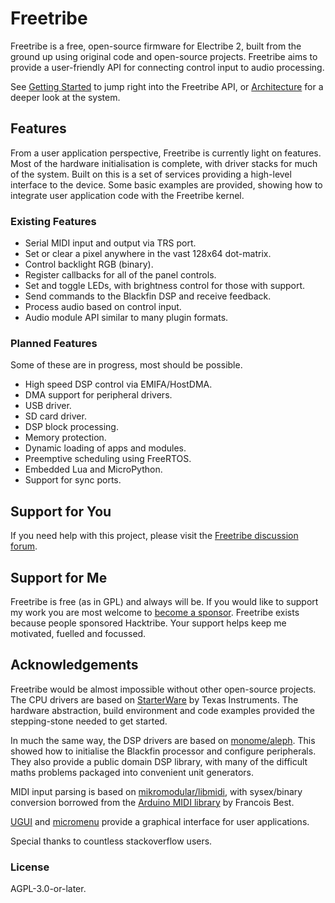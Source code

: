 # Freetribe

Freetribe is a free, open-source firmware for Electribe 2, built from the ground
up using original code and open-source projects. Freetribe aims to provide a
user-friendly API for connecting control input to audio processing.

See
[Getting Started](https://bangcorrupt.github.io/freetribe-docs/getting-started/)
to jump right into the Freetribe API, or
[Architecture](https://bangcorrupt.github.io/freetribe-docs/architecture/) for a
deeper look at the system.

## Features

From a user application perspective, Freetribe is currently light on features.
Most of the hardware initialisation is complete, with driver stacks for much of
the system. Built on this is a set of services providing a high-level interface
to the device. Some basic examples are provided, showing how to integrate user
application code with the Freetribe kernel.

### Existing Features

- Serial MIDI input and output via TRS port.
- Set or clear a pixel anywhere in the vast 128x64 dot-matrix.
- Control backlight RGB (binary).
- Register callbacks for all of the panel controls.
- Set and toggle LEDs, with brightness control for those with support.
- Send commands to the Blackfin DSP and receive feedback.
- Process audio based on control input.
- Audio module API similar to many plugin formats.

### Planned Features

Some of these are in progress, most should be possible.

- High speed DSP control via EMIFA/HostDMA.
- DMA support for peripheral drivers.
- USB driver.
- SD card driver.
- DSP block processing.
- Memory protection.
- Dynamic loading of apps and modules.
- Preemptive scheduling using FreeRTOS.
- Embedded Lua and MicroPython.
- Support for sync ports.

## Support for You

If you need help with this project, please visit the
[Freetribe discussion forum](https://github.com/bangcorrupt/freetribe/discussions).

## Support for Me

Freetribe is free (as in GPL) and always will be. If you would like to support
my work you are most welcome to
[become a sponsor](https://github.com/sponsors/bangcorrupt). Freetribe exists
because people sponsored Hacktribe. Your support helps keep me motivated,
fuelled and focussed.

## Acknowledgements

Freetribe would be almost impossible without other open-source projects. The CPU
drivers are based on [StarterWare](https://www.ti.com/tool/STARTERWARE-SITARA)
by Texas Instruments. The hardware abstraction, build environment and code
examples provided the stepping-stone needed to get started.

In much the same way, the DSP drivers are based on
[monome/aleph](https://github.com/monome/aleph). This showed how to initialise
the Blackfin processor and configure peripherals. They also provide a public
domain DSP library, with many of the difficult maths problems packaged into
convenient unit generators.

MIDI input parsing is based on
[mikromodular/libmidi](https://github.com/mikromodular/libmidi), with
sysex/binary conversion borrowed from the
[Arduino MIDI library](https://github.com/FortySevenEffects/arduino_midi_library/blob/master/src/MIDI.cpp)
by Francois Best.

[UGUI](https://github.com/deividAlfa/UGUI) and
[micromenu](https://github.com/abcminiuser/micromenu-v2) provide a graphical
interface for user applications.

Special thanks to countless stackoverflow users.

### License

AGPL-3.0-or-later.
